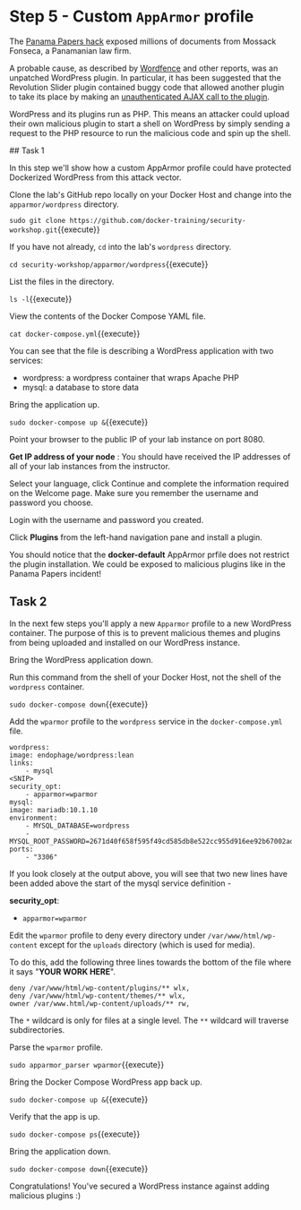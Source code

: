 # Step 5 - Custom `AppArmor` profile

The [Panama Papers hack](https://en.wikipedia.org/wiki/Panama_Papers) exposed millions of documents from Mossack Fonseca, a Panamanian law firm.

A probable cause, as described by [Wordfence](https://www.wordfence.com/blog/2016/04/mossack-fonseca-breach-vulnerable-slider-revolution/) and other reports, was an unpatched WordPress plugin. In particular, it has been suggested that the Revolution Slider plugin contained buggy code that allowed another plugin to take its place by making an [unauthenticated AJAX call to the plugin](https://www.wordfence.com/wp-content/uploads/2016/04/Screen-Shot-2016-04-07-at-10.31.37-AM.png).

WordPress and its plugins run as PHP. This means an attacker could upload their own malicious plugin to start a shell on WordPress by simply sending a request to the PHP resource to run the malicious code and spin up the shell.

## Task 1

In this step we'll show how a custom AppArmor profile could have protected Dockerized WordPress from this attack vector.

Clone the lab's GitHub repo locally on your Docker Host and change into the `apparmor/wordpress` directory.

`sudo git clone https://github.com/docker-training/security-workshop.git`{{execute}}

If you have not already, `cd` into the lab's `wordpress` directory.

`cd security-workshop/apparmor/wordpress`{{execute}}

List the files in the directory.

``ls -l``{{execute}}


View the contents of the Docker Compose YAML file.

`cat docker-compose.yml`{{execute}}

You can see that the file is describing a WordPress application with two services:

- wordpress: a wordpress container that wraps Apache PHP
- mysql: a database to store data

Bring the application up.

``sudo docker-compose up &``{{execute}}

Point your browser to the public IP of your lab instance on port 8080.

**Get IP address of your node** : You should have received the IP addresses of all of your lab instances from the instructor.



Select your language, click Continue and complete the information required on the Welcome page. Make sure you remember the username and password you choose.

Login with the username and password you created.

Click **Plugins** from the left-hand navigation pane and install a plugin.

You should notice that the **docker-default** AppArmor prfile does not restrict the plugin installation. We could be exposed to malicious plugins like in the Panama Papers incident!

## Task 2

In the next few steps you'll apply a new `Apparmor` profile to a new WordPress container. The purpose of this is to prevent malicious themes and plugins from being uploaded and installed on our WordPress instance.

Bring the WordPress application down.

Run this command from the shell of your Docker Host, not the shell of the `wordpress` container.

`sudo docker-compose down`{{execute}}

Add the `wparmor` profile to the `wordpress` service in the `docker-compose.yml` file.

```
wordpress:
image: endophage/wordpress:lean
links:
    - mysql
<SNIP>
security_opt:
    - apparmor=wparmor
mysql:
image: mariadb:10.1.10
environment:
    - MYSQL_DATABASE=wordpress
    - MYSQL_ROOT_PASSWORD=2671d40f658f595f49cd585db8e522cc955d916ee92b67002adcf8127196e6b2
ports:
    - "3306"
```

If you look closely at the output above, you will see that two new lines have been added above the start of the mysql service definition -

**security_opt**:

- ``apparmor=wparmor``

Edit the `wparmor` profile to deny every directory under ``/var/www/html/wp-content`` except for the `uploads` directory (which is used for media).

To do this, add the following three lines towards the bottom of the file where it says "**YOUR WORK HERE**".

```
deny /var/www/html/wp-content/plugins/** wlx,
deny /var/www/html/wp-content/themes/** wlx,
owner /var/www.html/wp-content/uploads/** rw,
```

The ``*`` wildcard is only for files at a single level. The ``**`` wildcard will traverse subdirectories.

Parse the `wparmor` profile.

`sudo apparmor_parser wparmor`{{execute}}

Bring the Docker Compose WordPress app back up.

``sudo docker-compose up &``{{execute}}


Verify that the app is up.

`sudo docker-compose ps`{{execute}}


Bring the application down.

``sudo docker-compose down``{{execute}}

Congratulations! You've secured a WordPress instance against adding malicious plugins :)

